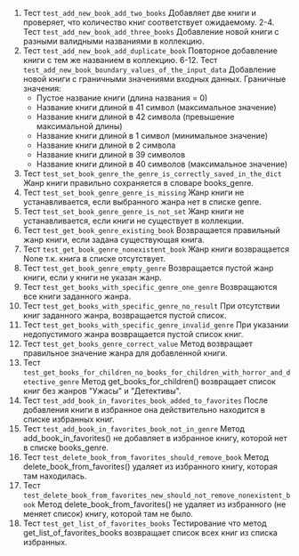 1. Тест `test_add_new_book_add_two_books`
Добавляет две книги и проверяет, что количество книг соответствует ожидаемому.
2-4. Тест `test_add_new_book_add_three_books`
Добавление новой книги с разными валидными названиями в коллекцию.
5. Тест `test_add_new_book_add_duplicate_book`
Повторное добавление книги с тем же названием в коллекцию.
6-12. Тест `test_add_new_book_boundary_values_of_the_input_data`
Добавление новой книги с граничными значениями входных данных.
 Граничные значения:
    - Пустое название книги (длина названия = 0)
    - Название книги длиной в 41 символ (максимальное значение)
    - Название книги длиной в 42 символа (превышение максимальной длины)
    - Название книги длиной в 1 символ (минимальное значение)
    - Название книги длиной в 2 символа
    - Название книги длиной в 39 символов
    - Название книги длиной в 40 символов (максимальное значение)
13. Тест `test_set_book_genre_the_genre_is_correctly_saved_in_the_dict`
Жанр книги правильно сохраняется в словаре books_genre.
14. Тест `test_set_book_genre_genre_is_missing`
Жанр книги не устанавливается, если выбранного жанра нет в списке genre.
15. Тест `test_set_book_genre_genre_is_not_set`
Жанр книги не устанавливается, если книги не существует в коллекции.
16. Тест `test_get_book_genre_existing_book`
Возвращается правильный жанр книги, если задана существующая книга.
17. Тест `test_get_book_genre_nonexistent_book`
Жанр книги возвращается None т.к. книга в списке отсутствует.
18. Тест `test_get_book_genre_empty_genre`
Возвращается пустой жанр книги, если у книги не указан жанр.
19. Тест `test_get_books_with_specific_genre_one_genre`
Возвращаются все книги заданного жанра.
20. Тест `test_get_books_with_specific_genre_no_result`
При отсутствии книг заданного жанра, возвращается пустой список.
21. Тест `test_get_books_with_specific_genre_invalid_genre`
При указании недопустимого жанра возвращается пустой список книг.
22. Тест `test_get_books_genre_correct_value`
Метод возвращает правильное значение жанра для добавленной книги.
23. Тест `test_get_books_for_children_no_books_for_children_with_horror_and_detective_genre`
Метод get_books_for_children() возвращает список книг без жанров "Ужасы" и "Детективы".
24. Тест `test_add_book_in_favorites_book_added_to_favorites`
После добавления книги в избранное она действительно находится в списке избранных книг.
25. Тест `test_add_book_in_favorites_book_not_in_genre`
Метод add_book_in_favorites() не добавляет в избранное книгу, которой нет в списке books_genre.
26. Тест `test_delete_book_from_favorites_should_remove_book`
Метод delete_book_from_favorites() удаляет из избранного книгу, которая там находилась.
27. Тест `test_delete_book_from_favorites_new_should_not_remove_nonexistent_book`
Метод delete_book_from_favorites() не удаляет из избранного (не меняет список) книгу, которой там не было.
28. Тест `test_get_list_of_favorites_books`
Тестирование что метод get_list_of_favorites_books возвращает список всех книг из списка избранных.
